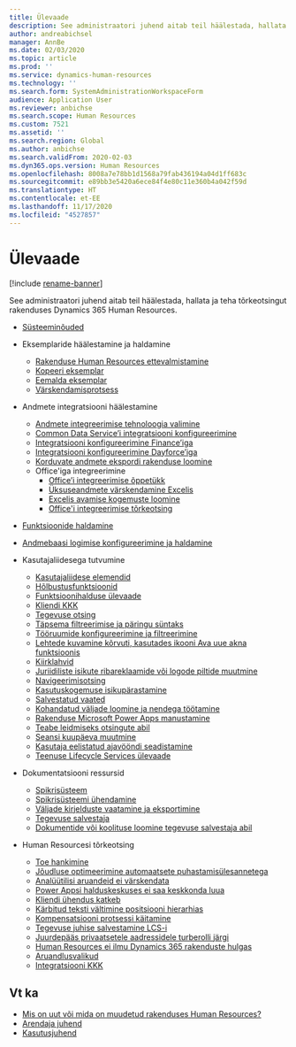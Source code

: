 ```yaml
---
title: Ülevaade
description: See administraatori juhend aitab teil häälestada, hallata ja teha tõrkeotsingut rakenduses Dynamics 365 Human Resources.
author: andreabichsel
manager: AnnBe
ms.date: 02/03/2020
ms.topic: article
ms.prod: ''
ms.service: dynamics-human-resources
ms.technology: ''
ms.search.form: SystemAdministrationWorkspaceForm
audience: Application User
ms.reviewer: anbichse
ms.search.scope: Human Resources
ms.custom: 7521
ms.assetid: ''
ms.search.region: Global
ms.author: anbichse
ms.search.validFrom: 2020-02-03
ms.dyn365.ops.version: Human Resources
ms.openlocfilehash: 8008a7e78bb1d1568a79fab436194a04d1ff683c
ms.sourcegitcommit: e89bb3e5420a6ece84f4e80c11e360b4a042f59d
ms.translationtype: HT
ms.contentlocale: et-EE
ms.lasthandoff: 11/17/2020
ms.locfileid: "4527857"
---
```

# <a name="overview"></a>Ülevaade

[!include [rename-banner](~/includes/cc-data-platform-banner.md)]

See administraatori juhend aitab teil häälestada, hallata ja teha tõrkeotsingut rakenduses Dynamics 365 Human Resources.

- [Süsteeminõuded](hr-admin-system-requirements.md)

- Eksemplaride häälestamine ja haldamine
  - [Rakenduse Human Resources ettevalmistamine](hr-admin-setup-provision.md)
  - [Kopeeri eksemplar](hr-admin-setup-copy-instance.md)
  - [Eemalda eksemplar](hr-admin-setup-remove-instance.md)
  - [Värskendamisprotsess](hr-admin-setup-update-process.md)

- Andmete integratsiooni häälestamine
  - [Andmete integreerimise tehnoloogia valimine](hr-admin-integration-choose-technology.md)
  - [Common Data Service’i integratsiooni konfigureerimine](hr-admin-integration-common-data-service.md)
  - [Integratsiooni konfigureerimine Finance’iga](hr-admin-integration-finance.md)
  - [Integratsiooni konfigureerimine Dayforce’iga](hr-admin-integration-dayforce.md)
  - [Korduvate andmete ekspordi rakenduse loomine](hr-admin-integration-recurring-data-export.md)
  - Office'iga integreerimine
    - [Office’i integreerimise õppetükk](../dev-itpro/office-integration/office-integration-tutorial.md?toc=/dynamics365/unified-operations/talent/toc.json)
    - [Üksuseandmete värskendamine Excelis](../dev-itpro/office-integration/use-excel-add-in.md?toc=/dynamics365/unified-operations/talent/toc.json)
    - [Excelis avamise kogemuste loomine](../dev-itpro/office-integration/office-integration-edit-excel.md?toc=/dynamics365/unified-operations/talent/toc.json)
    - [Office'i integreerimise tõrkeotsing](../dev-itpro/office-integration/office-integration-troubleshooting.md?toc=/dynamics365/unified-operations/talent/toc.json)

- [Funktsioonide haldamine](hr-admin-manage-features.md)

- [Andmebaasi logimise konfigureerimine ja haldamine](hr-admin-database-logging.md)

- Kasutajaliidesega tutvumine
  - [Kasutajaliidese elemendid](../fin-ops-core/fin-ops/get-started/user-interface-elements.md?toc=/dynamics365/human-resources/toc.json)
  - [Hõlbustusfunktsioonid](../fin-ops-core/fin-ops/get-started/accessibility-features.md?toc=/dynamics365/human-resources/toc.json)
  - [Funktsioonihalduse ülevaade](../fin-ops-core/fin-ops/get-started/feature-management/feature-management-overview.md?toc=/dynamics365/human-resources/toc.json)
  - [Kliendi KKK](../fin-ops-core/fin-ops/get-started/client-faq.md?toc=/dynamics365/human-resources/toc.json)
  - [Tegevuse otsing](../fin-ops-core/fin-ops/get-started/action-search.md?toc=/dynamics365/human-resources/toc.json)
  - [Täpsema filtreerimise ja päringu süntaks](../fin-ops-core/fin-ops/get-started/advanced-filtering-query-options.md?toc=/dynamics365/human-resources/toc.json)
  - [Tööruumide konfigureerimine ja filtreerimine](../fin-ops-core/fin-ops/get-started/configure-filter-workspaces.md?toc=/dynamics365/financehuman-resources/toc.json)
  - [Lehtede kuvamine kõrvuti, kasutades ikooni Ava uue akna funktsioonis](../fin-ops-core/fin-ops/get-started/display-pages-side-by-side.md?toc=/dynamics365/human-resources/toc.json)
  - [Kiirklahvid](../fin-ops-core/fin-ops/get-started/shortcut-keys.md?toc=/dynamics365/human-resources/toc.json)
  - [Juriidiliste isikute ribareklaamide või logode piltide muutmine](../fin-ops-core/fin-ops/get-started/tasks/change-banner-or-logo.md?toc=/dynamics365/human-resources/toc.json)
  - [Navigeerimisotsing](../fin-ops-core/fin-ops/get-started/navigation-search.md?toc=/dynamics365/human-resources/toc.json)
  - [Kasutuskogemuse isikupärastamine](../fin-ops-core/fin-ops/get-started/personalize-user-experience.md?toc=/dynamics365/human-resources/toc.json)
  - [Salvestatud vaated](../fin-ops-core/fin-ops/get-started/saved-views.md?toc=/dynamics365/human-resources/toc.json)
  - [Kohandatud väljade loomine ja nendega töötamine](../fin-ops-core/fin-ops/get-started/user-defined-fields.md?toc=/dynamics365/human-resources/toc.json)
  - [Rakenduse Microsoft Power Apps manustamine](../fin-ops-core/fin-ops/get-started/embed-power-apps.md?toc=/dynamics365/human-resources/toc.json)
  - [Teabe leidmiseks otsingute abil](../fin-ops-core/fin-ops/get-started/use-lookups-to-find-information.md?toc=/dynamics365/human-resources/toc.json)
  - [Seansi kuupäeva muutmine](../fin-ops-core/fin-ops/organization-administration/tasks/change-date-session.md?toc=/dynamics365/human-resources/toc.json)
  - [Kasutaja eelistatud ajavööndi seadistamine](../fin-ops-core/fin-ops/organization-administration/tasks/set-users-preferred-time-zone.md?toc=/dynamics365/human-resources/toc.json)
  - [Teenuse Lifecycle Services ülevaade](../fin-ops-core/dev-itpro/lifecycle-services/lcs-works-lcs.md?toc=/dynamics365/human-resources/toc.json)

- Dokumentatsiooni ressursid
  - [Spikrisüsteem](../fin-ops-core/fin-ops/get-started/help-overview.md?toc=/dynamics365/human-resources/toc.json)
  - [Spikrisüsteemi ühendamine](../fin-ops-core/fin-ops/get-started/help-connect.md?toc=/dynamics365/human-resources/toc.json)
  - [Väljade kirjelduste vaatamine ja eksportimine](../fin-ops-core/fin-ops/get-started/view-export-field-descriptions.md?toc=/dynamics365/human-resources/toc.json)
  - [Tegevuse salvestaja](../fin-ops-core/dev-itpro/user-interface/task-recorder.md?toc=/dynamics365/human-resources/toc.json)
  - [Dokumentide või koolituse loomine tegevuse salvestaja abil](../fin-ops-core/dev-itpro/user-interface/task-recorder-training-docs.md?toc=/dynamics365/human-resources/toc.json)

- Human Resourcesi tõrkeotsing
  - [Toe hankimine](hr-admin-troubleshooting-support.md)
  - [Jõudluse optimeerimine automaatsete puhastamisülesannetega](hr-admin-troubleshooting-batch-history.md)
  - [Analüütilisi aruandeid ei värskendata](hr-admin-troubleshooting-analytic-reports.md)
  - [Power Appsi halduskeskuses ei saa keskkonda luua](hr-admin-troubleshooting-power-apps.md)
  - [Kliendi ühendus katkeb](hr-admin-troubleshooting-disconnect.md)
  - [Kärbitud teksti vältimine positsiooni hierarhias](hr-admin-troubleshooting-truncate.md)
  - [Kompensatsiooni protsessi käitamine](hr-admin-troubleshooting-compensation.md)
  - [Tegevuse juhise salvestamine LCS-i](hr-admin-troubleshooting-task-guide.md)
  - [Juurdepääs privaatsetele aadressidele turberolli järgi](hr-admin-troubleshooting-private-addresses.md)
  - [Human Resources ei ilmu Dynamics 365 rakenduste hulgas](hr-admin-troubleshooting-not-in-apps.md)
  - [Aruandlusvalikud](hr-admin-troubleshooting-reporting.md)
  - [Integratsiooni KKK](hr-admin-troubleshooting-integration.md)

## <a name="see-also"></a>Vt ka

- [Mis on uut või mida on muudetud rakenduses Human Resources?](hr-admin-whats-new.md)
- [Arendaja juhend](hr-developer-overview.md)
- [Kasutusjuhend](hr-hrpro-overview.md)